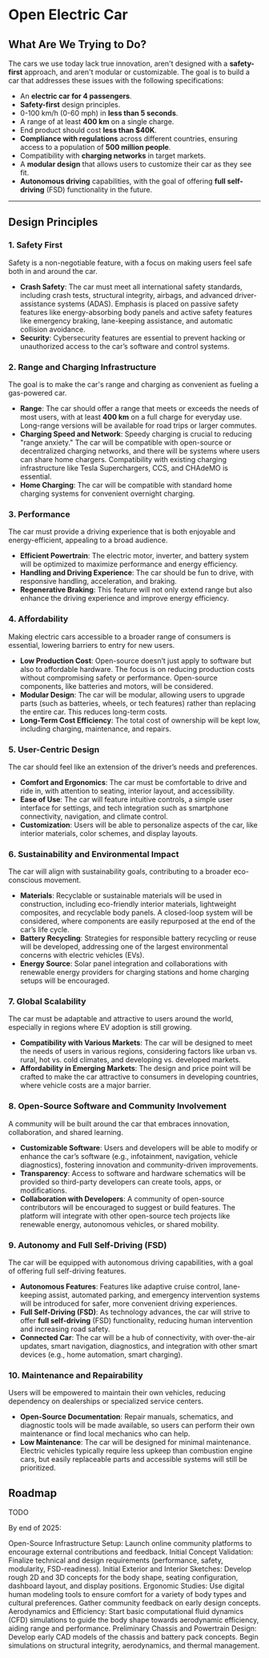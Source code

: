 # Open Electric Car

## What Are We Trying to Do?

The cars we use today lack true innovation, aren't designed with a **safety-first** approach, and aren't modular or customizable. The goal is to build a car that addresses these issues with the following specifications:

- An **electric car for 4 passengers**.
- **Safety-first** design principles.
- 0-100 km/h (0-60 mph) in **less than 5 seconds**.
- A range of at least **400 km** on a single charge.
- End product should cost **less than $40K**.
- **Compliance with regulations** across different countries, ensuring access to a population of **500 million people**.
- Compatibility with **charging networks** in target markets.
- A **modular design** that allows users to customize their car as they see fit.
- **Autonomous driving** capabilities, with the goal of offering **full self-driving** (FSD) functionality in the future.

---

## Design Principles

### 1. **Safety First**
Safety is a non-negotiable feature, with a focus on making users feel safe both in and around the car.

- **Crash Safety**: The car must meet all international safety standards, including crash tests, structural integrity, airbags, and advanced driver-assistance systems (ADAS). Emphasis is placed on passive safety features like energy-absorbing body panels and active safety features like emergency braking, lane-keeping assistance, and automatic collision avoidance.
- **Security**: Cybersecurity features are essential to prevent hacking or unauthorized access to the car’s software and control systems.

### 2. **Range and Charging Infrastructure**
The goal is to make the car's range and charging as convenient as fueling a gas-powered car.

- **Range**: The car should offer a range that meets or exceeds the needs of most users, with at least **400 km** on a full charge for everyday use. Long-range versions will be available for road trips or larger commutes.
- **Charging Speed and Network**: Speedy charging is crucial to reducing "range anxiety." The car will be compatible with open-source or decentralized charging networks, and there will be systems where users can share home chargers. Compatibility with existing charging infrastructure like Tesla Superchargers, CCS, and CHAdeMO is essential.
- **Home Charging**: The car will be compatible with standard home charging systems for convenient overnight charging.

### 3. **Performance**
The car must provide a driving experience that is both enjoyable and energy-efficient, appealing to a broad audience.

- **Efficient Powertrain**: The electric motor, inverter, and battery system will be optimized to maximize performance and energy efficiency.
- **Handling and Driving Experience**: The car should be fun to drive, with responsive handling, acceleration, and braking.
- **Regenerative Braking**: This feature will not only extend range but also enhance the driving experience and improve energy efficiency.

### 4. **Affordability**
Making electric cars accessible to a broader range of consumers is essential, lowering barriers to entry for new users.

- **Low Production Cost**: Open-source doesn’t just apply to software but also to affordable hardware. The focus is on reducing production costs without compromising safety or performance. Open-source components, like batteries and motors, will be considered.
- **Modular Design**: The car will be modular, allowing users to upgrade parts (such as batteries, wheels, or tech features) rather than replacing the entire car. This reduces long-term costs.
- **Long-Term Cost Efficiency**: The total cost of ownership will be kept low, including charging, maintenance, and repairs.

### 5. **User-Centric Design**
The car should feel like an extension of the driver’s needs and preferences.

- **Comfort and Ergonomics**: The car must be comfortable to drive and ride in, with attention to seating, interior layout, and accessibility.
- **Ease of Use**: The car will feature intuitive controls, a simple user interface for settings, and tech integration such as smartphone connectivity, navigation, and climate control.
- **Customization**: Users will be able to personalize aspects of the car, like interior materials, color schemes, and display layouts.

### 6. **Sustainability and Environmental Impact**
The car will align with sustainability goals, contributing to a broader eco-conscious movement.

- **Materials**: Recyclable or sustainable materials will be used in construction, including eco-friendly interior materials, lightweight composites, and recyclable body panels. A closed-loop system will be considered, where components are easily repurposed at the end of the car’s life cycle.
- **Battery Recycling**: Strategies for responsible battery recycling or reuse will be developed, addressing one of the largest environmental concerns with electric vehicles (EVs).
- **Energy Source**: Solar panel integration and collaborations with renewable energy providers for charging stations and home charging setups will be encouraged.

### 7. **Global Scalability**
The car must be adaptable and attractive to users around the world, especially in regions where EV adoption is still growing.

- **Compatibility with Various Markets**: The car will be designed to meet the needs of users in various regions, considering factors like urban vs. rural, hot vs. cold climates, and developing vs. developed markets.
- **Affordability in Emerging Markets**: The design and price point will be crafted to make the car attractive to consumers in developing countries, where vehicle costs are a major barrier.

### 8. **Open-Source Software and Community Involvement**
A community will be built around the car that embraces innovation, collaboration, and shared learning.

- **Customizable Software**: Users and developers will be able to modify or enhance the car’s software (e.g., infotainment, navigation, vehicle diagnostics), fostering innovation and community-driven improvements.
- **Transparency**: Access to software and hardware schematics will be provided so third-party developers can create tools, apps, or modifications.
- **Collaboration with Developers**: A community of open-source contributors will be encouraged to suggest or build features. The platform will integrate with other open-source tech projects like renewable energy, autonomous vehicles, or shared mobility.

### 9. **Autonomy and Full Self-Driving (FSD)**
The car will be equipped with autonomous driving capabilities, with a goal of offering full self-driving features.

- **Autonomous Features**: Features like adaptive cruise control, lane-keeping assist, automated parking, and emergency intervention systems will be introduced for safer, more convenient driving experiences.
- **Full Self-Driving (FSD)**: As technology advances, the car will strive to offer **full self-driving** (FSD) functionality, reducing human intervention and increasing road safety.
- **Connected Car**: The car will be a hub of connectivity, with over-the-air updates, smart navigation, diagnostics, and integration with other smart devices (e.g., home automation, smart charging).

### 10. **Maintenance and Repairability**
Users will be empowered to maintain their own vehicles, reducing dependency on dealerships or specialized service centers.

- **Open-Source Documentation**: Repair manuals, schematics, and diagnostic tools will be made available, so users can perform their own maintenance or find local mechanics who can help.
- **Low Maintenance**: The car will be designed for minimal maintenance. Electric vehicles typically require less upkeep than combustion engine cars, but easily replaceable parts and accessible systems will still be prioritized.

## Roadmap

TODO

By end of 2025:

Open-Source Infrastructure Setup: Launch online community platforms to encourage external contributions and feedback.
Initial Concept Validation: Finalize technical and design requirements (performance, safety, modularity, FSD-readiness).
Initial Exterior and Interior Sketches: Develop rough 2D and 3D concepts for the body shape, seating configuration, dashboard layout, and display positions.
Ergonomic Studies: Use digital human modeling tools to ensure comfort for a variety of body types and cultural preferences. Gather community feedback on early design concepts.
Aerodynamics and Efficiency: Start basic computational fluid dynamics (CFD) simulations to guide the body shape towards aerodynamic efficiency, aiding range and performance.
Preliminary Chassis and Powertrain Design: Develop early CAD models of the chassis and battery pack concepts. Begin simulations on structural integrity, aerodynamics, and thermal management.
